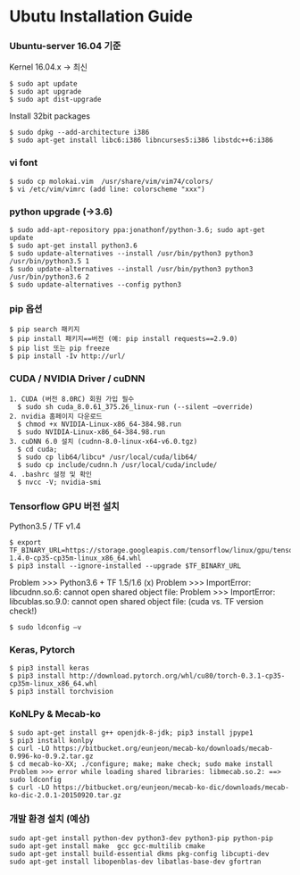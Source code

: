 # Ubutu Installation Guide 

### Ubuntu-server 16.04 기준
Kernel 16.04.x -> 최신
```
$ sudo apt update
$ sudo apt upgrade
$ sudo apt dist-upgrade
```
Install 32bit packages 
```
$ sudo dpkg --add-architecture i386
$ sudo apt-get install libc6:i386 libncurses5:i386 libstdc++6:i386
```
### vi font 
```
$ sudo cp molokai.vim  /usr/share/vim/vim74/colors/
$ vi /etc/vim/vimrc (add line: colorscheme "xxx")
```
### python upgrade (->3.6)
```
$ sudo add-apt-repository ppa:jonathonf/python-3.6; sudo apt-get update
$ sudo apt-get install python3.6
$ sudo update-alternatives --install /usr/bin/python3 python3 /usr/bin/python3.5 1
$ sudo update-alternatives --install /usr/bin/python3 python3 /usr/bin/python3.6 2
$ sudo update-alternatives --config python3
```
### pip 옵션
```
$ pip search 패키지 
$ pip install 패키지==버전 (예: pip install requests==2.9.0)
$ pip list 또는 pip freeze
$ pip install -Iv http://url/
```
### CUDA / NVIDIA Driver / cuDNN 
```
1. CUDA (버전 8.0RC) 회원 가입 필수
  $ sudo sh cuda_8.0.61_375.26_linux-run (--silent –override) 
2. nvidia 홈페이지 다운로드 
  $ chmod +x NVIDIA-Linux-x86_64-384.98.run
  $ sudo NVIDIA-Linux-x86_64-384.98.run
3. cuDNN 6.0 설치 (cudnn-8.0-linux-x64-v6.0.tgz)
  $ cd cuda; 
  $ sudo cp lib64/libcu* /usr/local/cuda/lib64/
  $ sudo cp include/cudnn.h /usr/local/cuda/include/
4. .bashrc 설정 및 확인
  $ nvcc -V; nvidia-smi
```
### Tensorflow GPU 버전 설치 
Python3.5 / TF v1.4  
```
$ export TF_BINARY_URL=https://storage.googleapis.com/tensorflow/linux/gpu/tensorflow_gpu-1.4.0-cp35-cp35m-linux_x86_64.whl
$ pip3 install --ignore-installed --upgrade $TF_BINARY_URL
```
Problem >>> Python3.6 + TF 1.5/1.6 (x)
Problem >>> ImportError: libcudnn.so.6: cannot open shared object file:
Problem >>> ImportError: libcublas.so.9.0: cannot open shared object file: (cuda vs. TF version check!)
```
$ sudo ldconfig –v 
```
### Keras, Pytorch
```
$ pip3 install keras
$ pip3 install http://download.pytorch.org/whl/cu80/torch-0.3.1-cp35-cp35m-linux_x86_64.whl  
$ pip3 install torchvision 
```

### KoNLPy & Mecab-ko
```
$ sudo apt-get install g++ openjdk-8-jdk; pip3 install jpype1 
$ pip3 install konlpy
$ curl -LO https://bitbucket.org/eunjeon/mecab-ko/downloads/mecab-0.996-ko-0.9.2.tar.gz
$ cd mecab-ko-XX; ./configure; make; make check; sudo make install
Problem >>> error while loading shared libraries: libmecab.so.2: ==> sudo ldconfig
$ curl -LO https://bitbucket.org/eunjeon/mecab-ko-dic/downloads/mecab-ko-dic-2.0.1-20150920.tar.gz
```

### 개발 환경 설치 (예상)
```
sudo apt-get install python-dev python3-dev python3-pip python-pip 
sudo apt-get install make  gcc gcc-multilib cmake
sudo apt-get install build-essential dkms pkg-config libcupti-dev
sudo apt-get install libopenblas-dev libatlas-base-dev gfortran
```

